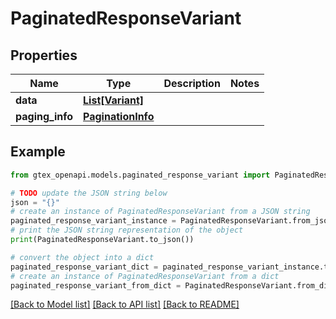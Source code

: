# PaginatedResponseVariant


## Properties

Name | Type | Description | Notes
------------ | ------------- | ------------- | -------------
**data** | [**List[Variant]**](Variant.md) |  | 
**paging_info** | [**PaginationInfo**](PaginationInfo.md) |  | 

## Example

```python
from gtex_openapi.models.paginated_response_variant import PaginatedResponseVariant

# TODO update the JSON string below
json = "{}"
# create an instance of PaginatedResponseVariant from a JSON string
paginated_response_variant_instance = PaginatedResponseVariant.from_json(json)
# print the JSON string representation of the object
print(PaginatedResponseVariant.to_json())

# convert the object into a dict
paginated_response_variant_dict = paginated_response_variant_instance.to_dict()
# create an instance of PaginatedResponseVariant from a dict
paginated_response_variant_from_dict = PaginatedResponseVariant.from_dict(paginated_response_variant_dict)
```
[[Back to Model list]](../README.md#documentation-for-models) [[Back to API list]](../README.md#documentation-for-api-endpoints) [[Back to README]](../README.md)



